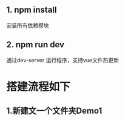 
## 1. npm install
安装所有依赖模块
## 2. npm run dev
通过dev-server 运行程序，支持vue文件热更新

# 搭建流程如下
## 1.新建文一个文件夹Demo1
